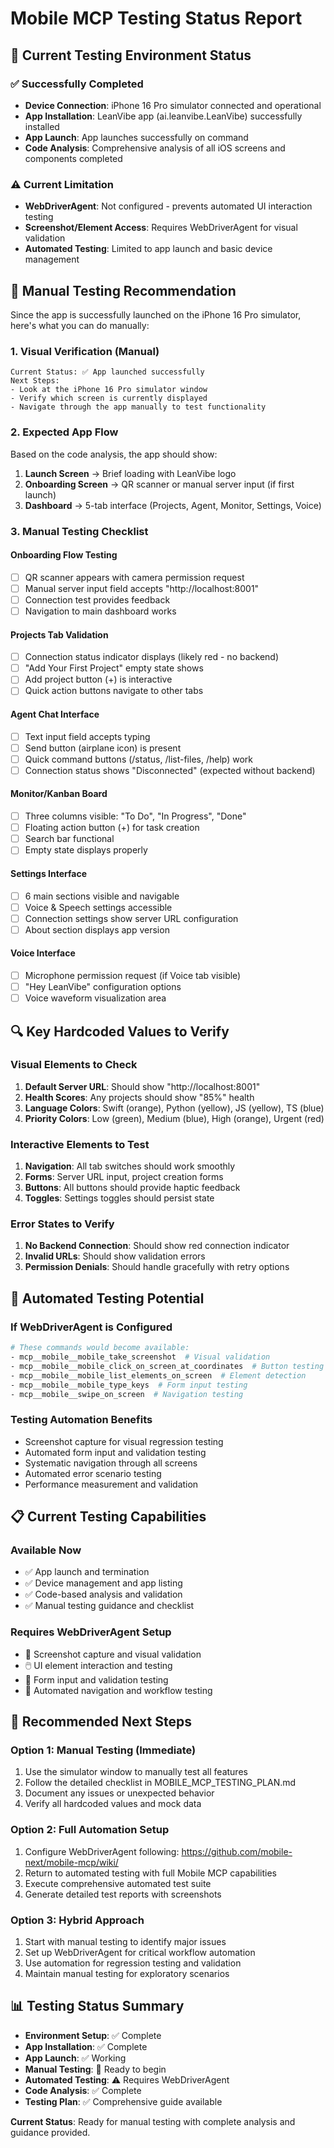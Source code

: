 # Mobile MCP Testing Status Report

## 🎯 Current Testing Environment Status

### ✅ **Successfully Completed**
- **Device Connection**: iPhone 16 Pro simulator connected and operational
- **App Installation**: LeanVibe app (ai.leanvibe.LeanVibe) successfully installed
- **App Launch**: App launches successfully on command
- **Code Analysis**: Comprehensive analysis of all iOS screens and components completed

### ⚠️ **Current Limitation**
- **WebDriverAgent**: Not configured - prevents automated UI interaction testing
- **Screenshot/Element Access**: Requires WebDriverAgent for visual validation
- **Automated Testing**: Limited to app launch and basic device management

## 📱 **Manual Testing Recommendation**

Since the app is successfully launched on the iPhone 16 Pro simulator, here's what you can do manually:

### **1. Visual Verification (Manual)**
```
Current Status: ✅ App launched successfully
Next Steps: 
- Look at the iPhone 16 Pro simulator window
- Verify which screen is currently displayed
- Navigate through the app manually to test functionality
```

### **2. Expected App Flow**
Based on the code analysis, the app should show:

1. **Launch Screen** → Brief loading with LeanVibe logo
2. **Onboarding Screen** → QR scanner or manual server input (if first launch)
3. **Dashboard** → 5-tab interface (Projects, Agent, Monitor, Settings, Voice)

### **3. Manual Testing Checklist**

#### **Onboarding Flow Testing**
- [ ] QR scanner appears with camera permission request
- [ ] Manual server input field accepts "http://localhost:8001"
- [ ] Connection test provides feedback
- [ ] Navigation to main dashboard works

#### **Projects Tab Validation**
- [ ] Connection status indicator displays (likely red - no backend)
- [ ] "Add Your First Project" empty state shows
- [ ] Add project button (+) is interactive
- [ ] Quick action buttons navigate to other tabs

#### **Agent Chat Interface**
- [ ] Text input field accepts typing
- [ ] Send button (airplane icon) is present
- [ ] Quick command buttons (/status, /list-files, /help) work
- [ ] Connection status shows "Disconnected" (expected without backend)

#### **Monitor/Kanban Board**
- [ ] Three columns visible: "To Do", "In Progress", "Done"
- [ ] Floating action button (+) for task creation
- [ ] Search bar functional
- [ ] Empty state displays properly

#### **Settings Interface**
- [ ] 6 main sections visible and navigable
- [ ] Voice & Speech settings accessible
- [ ] Connection settings show server URL configuration
- [ ] About section displays app version

#### **Voice Interface**
- [ ] Microphone permission request (if Voice tab visible)
- [ ] "Hey LeanVibe" configuration options
- [ ] Voice waveform visualization area

## 🔍 **Key Hardcoded Values to Verify**

### **Visual Elements to Check**
1. **Default Server URL**: Should show "http://localhost:8001"
2. **Health Scores**: Any projects should show "85%" health
3. **Language Colors**: Swift (orange), Python (yellow), JS (yellow), TS (blue)
4. **Priority Colors**: Low (green), Medium (blue), High (orange), Urgent (red)

### **Interactive Elements to Test**
1. **Navigation**: All tab switches should work smoothly
2. **Forms**: Server URL input, project creation forms
3. **Buttons**: All buttons should provide haptic feedback
4. **Toggles**: Settings toggles should persist state

### **Error States to Verify**
1. **No Backend Connection**: Should show red connection indicator
2. **Invalid URLs**: Should show validation errors
3. **Permission Denials**: Should handle gracefully with retry options

## 🚀 **Automated Testing Potential**

### **If WebDriverAgent is Configured**
```bash
# These commands would become available:
- mcp__mobile__mobile_take_screenshot  # Visual validation
- mcp__mobile__mobile_click_on_screen_at_coordinates  # Button testing
- mcp__mobile__mobile_list_elements_on_screen  # Element detection
- mcp__mobile__mobile_type_keys  # Form input testing
- mcp__mobile__swipe_on_screen  # Navigation testing
```

### **Testing Automation Benefits**
- Screenshot capture for visual regression testing
- Automated form input and validation testing
- Systematic navigation through all screens
- Automated error scenario testing
- Performance measurement and validation

## 📋 **Current Testing Capabilities**

### **Available Now**
- ✅ App launch and termination
- ✅ Device management and app listing
- ✅ Code-based analysis and validation
- ✅ Manual testing guidance and checklist

### **Requires WebDriverAgent Setup**
- 📸 Screenshot capture and visual validation
- 🖱️ UI element interaction and testing
- 📝 Form input and validation testing
- 🔄 Automated navigation and workflow testing

## 🎯 **Recommended Next Steps**

### **Option 1: Manual Testing (Immediate)**
1. Use the simulator window to manually test all features
2. Follow the detailed checklist in MOBILE_MCP_TESTING_PLAN.md
3. Document any issues or unexpected behavior
4. Verify all hardcoded values and mock data

### **Option 2: Full Automation Setup**
1. Configure WebDriverAgent following: https://github.com/mobile-next/mobile-mcp/wiki/
2. Return to automated testing with full Mobile MCP capabilities
3. Execute comprehensive automated test suite
4. Generate detailed test reports with screenshots

### **Option 3: Hybrid Approach**
1. Start with manual testing to identify major issues
2. Set up WebDriverAgent for critical workflow automation
3. Use automation for regression testing and validation
4. Maintain manual testing for exploratory scenarios

## 📊 **Testing Status Summary**

- **Environment Setup**: ✅ Complete
- **App Installation**: ✅ Complete  
- **App Launch**: ✅ Working
- **Manual Testing**: 🔄 Ready to begin
- **Automated Testing**: ⚠️ Requires WebDriverAgent
- **Code Analysis**: ✅ Complete
- **Testing Plan**: ✅ Comprehensive guide available

**Current Status**: Ready for manual testing with complete analysis and guidance provided.